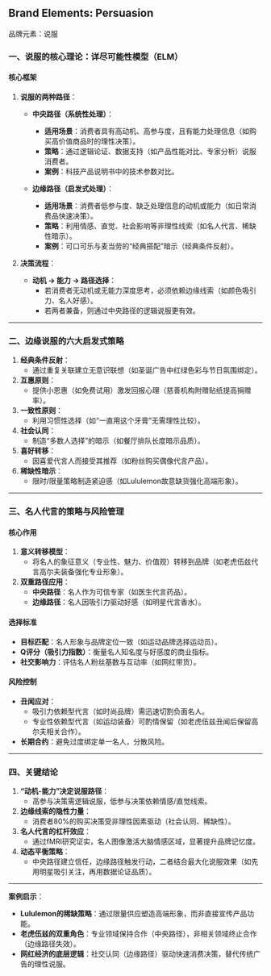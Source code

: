 ## Brand Elements: Persuasion

品牌元素：说服  

### 一、说服的核心理论：详尽可能性模型（ELM）
#### 核心框架
1. **说服的两种路径**：  
   - **中央路径（系统性处理）**：  
     - **适用场景**：消费者具有高动机、高参与度，且有能力处理信息（如购买高价值商品时的理性决策）。  
     - **策略**：通过逻辑论证、数据支持（如产品性能对比、专家分析）说服消费者。  
     - **案例**：科技产品说明书中的技术参数对比。  

   - **边缘路径（启发式处理）**：  
     - **适用场景**：消费者低参与度、缺乏处理信息的动机或能力（如日常消费品快速决策）。  
     - **策略**：利用情感、直觉、社会影响等非理性线索（如名人代言、稀缺性暗示）。  
     - **案例**：可口可乐与麦当劳的“经典搭配”暗示（经典条件反射）。

2. **决策流程**：  
   - **动机 → 能力 → 路径选择**：  
     - 若消费者无动机或无能力深度思考，必须依赖边缘线索（如颜色吸引力、名人好感）。  
     - 若两者兼备，则通过中央路径的逻辑说服更有效。

---

### 二、边缘说服的六大启发式策略
1. **经典条件反射**：  
   - 通过重复关联建立无意识联想（如圣诞广告中红绿色彩与节日氛围绑定）。  
2. **互惠原则**：  
   - 提供小恩惠（如免费试用）激发回报心理（慈善机构附赠贴纸提高捐赠率）。  
3. **一致性原则**：  
   - 利用习惯性选择（如“一直用这个牙膏”无需理性比较）。  
4. **社会认同**：  
   - 制造“多数人选择”的暗示（如餐厅排队长度暗示品质）。  
5. **喜好转移**：  
   - 因喜爱代言人而接受其推荐（如粉丝购买偶像代言产品）。  
6. **稀缺性暗示**：  
   - 限时/限量策略制造紧迫感（如Lululemon故意缺货强化高端形象）。

---

### 三、名人代言的策略与风险管理
#### 核心作用
1. **意义转移模型**：  
   - 将名人的象征意义（专业性、魅力、价值观）转移到品牌（如老虎伍兹代言高尔夫装备强化专业形象）。  
2. **双重路径应用**：  
   - **中央路径**：名人作为可信专家（如医生代言药品）。  
   - **边缘路径**：名人因吸引力驱动好感（如明星代言香水）。  

#### 选择标准
- **目标匹配**：名人形象与品牌定位一致（如运动品牌选择运动员）。  
- **Q评分（吸引力指数）**：衡量名人知名度与好感度的商业指标。  
- **社交影响力**：评估名人粉丝基数与互动率（如网红带货）。  

#### 风险控制
- **丑闻应对**：  
  - 吸引力依赖型代言（如时尚品牌）需迅速切割负面名人。  
  - 专业性依赖型代言（如运动装备）可酌情保留（如老虎伍兹丑闻后保留高尔夫相关合作）。  
- **长期合约**：避免过度绑定单一名人，分散风险。

---

### 四、关键结论
1. **“动机-能力”决定说服路径**：  
   - 高参与决策需逻辑说服，低参与决策依赖情感/直觉线索。  
2. **边缘线索的隐性力量**：  
   - 消费者80%的购买决策受非理性因素驱动（社会认同、稀缺性）。  
3. **名人代言的杠杆效应**：  
   - 通过fMRI研究证实，名人图像激活大脑情感区域，显著提升品牌记忆度。  
4. **动态平衡策略**：  
   - 中央路径建立信任，边缘路径触发行动，二者结合最大化说服效果（如先用明星吸引关注，再用数据论证品质）。  

---

**案例启示**：  
- **Lululemon的稀缺策略**：通过限量供应塑造高端形象，而非直接宣传产品功能。  
- **老虎伍兹的双重角色**：专业领域保持合作（中央路径），非相关领域终止合作（边缘路径失效）。  
- **网红经济的底层逻辑**：社交认同（边缘路径）驱动快速消费决策，替代传统广告的理性说服。  